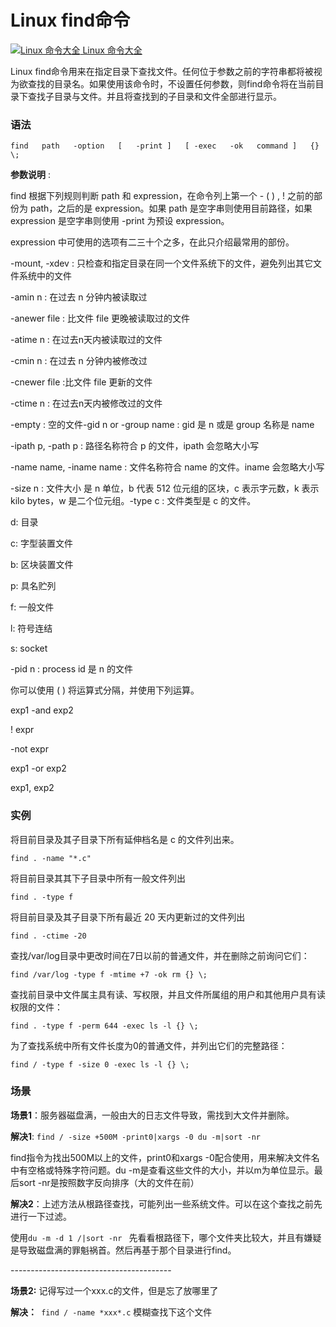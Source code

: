 # Linux find命令

[![Linux 命令大全](https://www.runoob.com/images/up.gif) Linux 命令大全](https://www.runoob.com/linux/linux-command-manual.html)

Linux find命令用来在指定目录下查找文件。任何位于参数之前的字符串都将被视为欲查找的目录名。如果使用该命令时，不设置任何参数，则find命令将在当前目录下查找子目录与文件。并且将查找到的子目录和文件全部进行显示。

### 语法

`find   path   -option   [   -print ]   [ -exec   -ok   command ]   {} \;`

**参数说明** :

find 根据下列规则判断 path 和 expression，在命令列上第一个 - ( ) , ! 之前的部份为 path，之后的是 expression。如果 path 是空字串则使用目前路径，如果 expression 是空字串则使用 -print 为预设 expression。

expression 中可使用的选项有二三十个之多，在此只介绍最常用的部份。

-mount, -xdev : 只检查和指定目录在同一个文件系统下的文件，避免列出其它文件系统中的文件

-amin n : 在过去 n 分钟内被读取过

-anewer file : 比文件 file 更晚被读取过的文件

-atime n : 在过去n天内被读取过的文件

-cmin n : 在过去 n 分钟内被修改过

-cnewer file :比文件 file 更新的文件

-ctime n : 在过去n天内被修改过的文件

-empty : 空的文件-gid n or -group name : gid 是 n 或是 group 名称是 name

-ipath p, -path p : 路径名称符合 p 的文件，ipath 会忽略大小写

-name name, -iname name : 文件名称符合 name 的文件。iname 会忽略大小写

-size n : 文件大小 是 n 单位，b 代表 512 位元组的区块，c 表示字元数，k 表示 kilo bytes，w 是二个位元组。-type c : 文件类型是 c 的文件。

d: 目录

c: 字型装置文件

b: 区块装置文件

p: 具名贮列

f: 一般文件

l: 符号连结

s: socket

-pid n : process id 是 n 的文件

你可以使用 ( ) 将运算式分隔，并使用下列运算。

exp1 -and exp2

! expr

-not expr

exp1 -or exp2

exp1, exp2

### 实例

将目前目录及其子目录下所有延伸档名是 c 的文件列出来。

`find . -name "*.c"`


将目前目录其其下子目录中所有一般文件列出

`find . -type f`


将目前目录及其子目录下所有最近 20 天内更新过的文件列出

`find . -ctime -20`


查找/var/log目录中更改时间在7日以前的普通文件，并在删除之前询问它们：

`find /var/log -type f -mtime +7 -ok rm {} \;`


查找前目录中文件属主具有读、写权限，并且文件所属组的用户和其他用户具有读权限的文件：

`find . -type f -perm 644 -exec ls -l {} \;`


为了查找系统中所有文件长度为0的普通文件，并列出它们的完整路径：

`find / -type f -size 0 -exec ls -l {} \;`




### 场景

**场景1**：服务器磁盘满，一般由大的日志文件导致，需找到大文件并删除。

**解决1**: `find / -size +500M -print0|xargs -0 du -m|sort -nr`

find指令为找出500M以上的文件，print0和xargs -0配合使用，用来解决文件名中有空格或特殊字符问题。du -m是查看这些文件的大小，并以m为单位显示。最后sort -nr是按照数字反向排序（大的文件在前）

**解决2**：上述方法从根路径查找，可能列出一些系统文件。可以在这个查找之前先进行一下过滤。

使用`du -m -d 1 /|sort -nr ` 先看看根路径下，哪个文件夹比较大，并且有嫌疑是导致磁盘满的罪魁祸首。然后再基于那个目录进行find。

\----------------------------------------

**场景2:** 记得写过一个xxx.c的文件，但是忘了放哪里了

**解决：**` find / -name *xxx*.c` 模糊查找下这个文件




